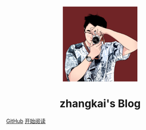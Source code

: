 <p align="center">
<img src="./img/touxiang.jpg" width="200" height="200"/>
</p>
<h1 align="center">zhangkai's Blog</h1>

[GitHub](https://github.com/zhangkai0621)
[开始阅读](#Hi)